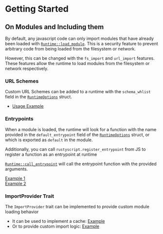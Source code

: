 # Getting Started
## On Modules and Including them

By default, any javascript code can only import modules that have already been loaded with [`Runtime::load_module`](https://docs.rs/rustyscript/latest/rustyscript/runtime/struct.Runtime.html#method.load_module). This is a security feature to prevent arbitrary code from being loaded from the filesystem or network.

However, this can be changed with the `fs_import` and `url_import` features. These features allow the runtime to load modules from the filesystem or network respectively.

### URL Schemes

Custom URL Schemes can be added to a runtime with the `schema_whlist` field in the [`RuntimeOptions`](https://docs.rs/rustyscript/latest/rustyscript/struct.RuntimeOptions.html) struct.
- [Usage Example](https://github.com/rscarson/rustyscript/blob/master/examples/runtime_extensions.rs)

### Entrypoints

When a module is loaded, the runtime will look for a function with the name provided in the `default_entrypoint` field of the [`RuntimeOptions`](https://docs.rs/rustyscript/latest/rustyscript/struct.RuntimeOptions.html) struct, or which is exported as `default` in the module.

Additionally, you can call `rustyscript.register_entrypoint` from JS to register a function as an entrypoint at runtime

[`Runtime::call_entrypoint`](https://docs.rs/rustyscript/latest/rustyscript/struct.RuntimeOptions.html#method.call_entrypoint) will call the entrypoint function with the provided arguments.

[Example 1](https://github.com/rscarson/rustyscript/blob/master/examples/entrypoint_functions.rs)  
[Example 2](https://github.com/rscarson/rustyscript/blob/master/examples/hello_world.rs)

### ImportProvider Trait

The `ImportProvider` trait can be implemented to provide custom module loading behavior

- It can be used to implement a cache: [Example](https://github.com/rscarson/rustyscript/blob/master/examples/module_loader_cache.rs)
- Or to provide custom import logic: [Example](https://github.com/rscarson/rustyscript/blob/master/examples/custom_import_logic.rs)